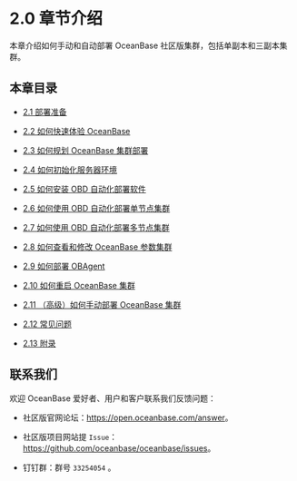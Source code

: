 2.0 章节介绍
=============================

本章介绍如何手动和自动部署 OceanBase 社区版集群，包括单副本和三副本集群。

本章目录
----------------------

* [2.1 部署准备](/zh-CN/2.chapter-2-how-to-deploy-oceanbase-community-edition/2.2-1-deployment-preparation.md)

* [2.2 如何快速体验 OceanBase](/zh-CN/2.chapter-2-how-to-deploy-oceanbase-community-edition/3.2-2-how-to-quickly-experience-oceanbase.md)

* [2.3 如何规划 OceanBase 集群部署](/zh-CN/2.chapter-2-how-to-deploy-oceanbase-community-edition/4.2-3-how-to-plan-the-oceanbase-cluster-deployment.md)

* [2.4 如何初始化服务器环境](/zh-CN/2.chapter-2-how-to-deploy-oceanbase-community-edition/5.2-4-how-to-initialize-the-server-environment.md)

* [2.5 如何安装 OBD 自动化部署软件](/zh-CN/2.chapter-2-how-to-deploy-oceanbase-community-edition/6.2-5-how-to-install-obd-automated-deployment-software.md)

* [2.6 如何使用 OBD 自动化部署单节点集群](/zh-CN/2.chapter-2-how-to-deploy-oceanbase-community-edition/7.2-6-how-to-automatically-deploy-a-single-node-cluster-using-obd.md)

* [2.7 如何使用 OBD 自动化部署多节点集群](/zh-CN/2.chapter-2-how-to-deploy-oceanbase-community-edition/8.2-7-how-to-use-obd-to-deploy-a-multi-node-cluster.md)

* [2.8 如何查看和修改 OceanBase 参数集群](/zh-CN/2.chapter-2-how-to-deploy-oceanbase-community-edition/9.2-8-how-to-view-and-modify-the-parameter-cluster-of.md)

* [2.9 如何部署 OBAgent](/zh-CN/2.chapter-2-how-to-deploy-oceanbase-community-edition/10.2-9-how-to-deploy-obagent.md)

* [2.10 如何重启 OceanBase 集群](/zh-CN/2.chapter-2-how-to-deploy-oceanbase-community-edition/11.2-10-how-to-restart-an-oceanbase-cluster.md)

* [2.11 （高级）如何手动部署 OceanBase 集群](/zh-CN/2.chapter-2-how-to-deploy-oceanbase-community-edition/12.2-11-advanced-how-to-manually-deploy-an-oceanbase-cluster.md)

* [2.12 常见问题](/zh-CN/2.chapter-2-how-to-deploy-oceanbase-community-edition/13.2-12-common-issues.md)

* [2.13 附录](/zh-CN/2.chapter-2-how-to-deploy-oceanbase-community-edition/14.2-13-appendix.md)

联系我们
------------------------

欢迎 OceanBase 爱好者、用户和客户联系我们反馈问题：

* 社区版官网论坛：<https://open.oceanbase.com/answer>。

* 社区版项目网站提 `Issue`：<https://github.com/oceanbase/oceanbase/issues>。

* 钉钉群：群号 `33254054` 。
